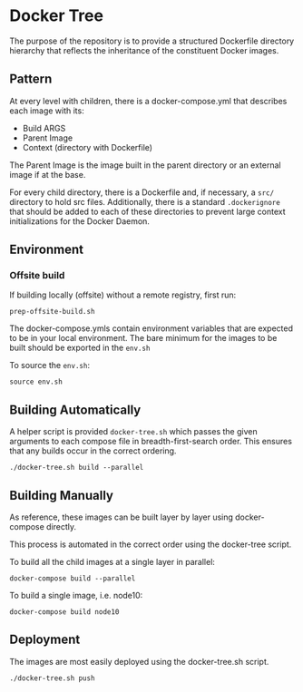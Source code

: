 # Docker Tree

The purpose of the repository is to provide a structured Dockerfile directory
hierarchy that reflects the inheritance of the constituent Docker images.

## Pattern

At every level with children, there is a docker-compose.yml that describes each
image with its:
* Build ARGS
* Parent Image
* Context (directory with Dockerfile)

The Parent Image is the image built in the parent directory or an external image
if at the base.

For every child directory, there is a Dockerfile and, if necessary, a `src/`
directory to hold src files. Additionally, there is a standard `.dockerignore`
that should be added to each of these directories to prevent large context
initializations for the Docker Daemon.

## Environment

### Offsite build
If building locally (offsite) without a remote registry, first run:
```
prep-offsite-build.sh
```

The docker-compose.ymls contain environment variables that are expected to be in
your local environment. The bare minimum for the images to be built should be
exported in the `env.sh`

To source the `env.sh`:
```
source env.sh
```

## Building Automatically

A helper script is provided `docker-tree.sh` which passes the given arguments
to each compose file in breadth-first-search order. This ensures that any builds
occur in the correct ordering.

```
./docker-tree.sh build --parallel
```

## Building Manually

As reference, these images can be built layer by layer using docker-compose directly.

This process is automated in the correct order using the docker-tree script.

To build all the child images at a single layer in parallel:
```
docker-compose build --parallel
```

To build a single image, i.e. node10:
```
docker-compose build node10
```

## Deployment

The images are most easily deployed using the docker-tree.sh script.
```
./docker-tree.sh push
```
